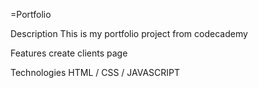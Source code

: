 =Portfolio

Description
This is my portfolio project from codecademy

Features
create clients page

Technologies
HTML / CSS / JAVASCRIPT
